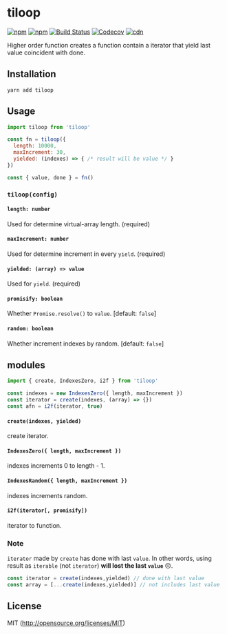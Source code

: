 # tiloop

[![npm](https://img.shields.io/npm/v/tiloop.svg?style=flat-square)](https://www.npmjs.com/package/tiloop)
[![npm](https://img.shields.io/npm/dm/tiloop.svg?style=flat-square)](https://www.npmjs.com/package/tiloop)
[![Build Status](https://img.shields.io/travis/kthjm/tiloop.svg?style=flat-square)](https://travis-ci.org/kthjm/tiloop)
[![Codecov](https://img.shields.io/codecov/c/github/kthjm/tiloop.svg?style=flat-square)](https://codecov.io/gh/kthjm/tiloop)
[![cdn](https://img.shields.io/badge/jsdelivr-latest-e84d3c.svg?style=flat-square)](https://cdn.jsdelivr.net/npm/tiloop/min.js)

Higher order function creates a function contain a iterator that yield last value coincident with done.

## Installation
```shell
yarn add tiloop
```

## Usage
```js
import tiloop from 'tiloop'

const fn = tiloop({
  length: 10000,
  maxIncrement: 30,
  yielded: (indexes) => { /* result will be value */ }
})

const { value, done } = fn()
```
### `tiloop(config)`

#### `length: number`
Used for determine virtual-array length. (required)

#### `maxIncrement: number`
Used for determine increment in every `yield`. (required)

#### `yielded: (array) => value`
Used for `yield`. (required)

#### `promisify: boolean`
Whether `Promise.resolve()` to `value`. [default: `false`]

#### `random: boolean`
Whether increment indexes by random. [default: `false`]

## modules
```js
import { create, IndexesZero, i2f } from 'tiloop'

const indexes = new IndexesZero({ length, maxIncrement })
const iterator = create(indexes, (array) => {})
const afn = i2f(iterator, true)
```
#### `create(indexes, yielded)`
create iterator.

#### `IndexesZero({ length, maxIncrement })`
indexes increments 0 to length - 1.

#### `IndexesRandom({ length, maxIncrement })`
indexes increments random.

#### `i2f(iterator[, promisify])`
iterator to function.

### Note
`iterator` made by `create` has done with last `value`. In other words, using result as `iterable` (not `iterator`) **will lost the last `value`** 😔.

```js
const iterator = create(indexes,yielded) // done with last value
const array = [...create(indexes,yielded)] // not includes last value
```

## License
MIT (http://opensource.org/licenses/MIT)
